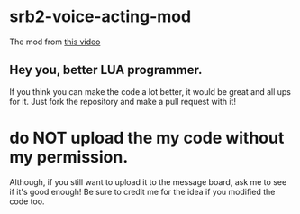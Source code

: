# srb2-voice-acting-mod

The mod from [this video](https://www.youtube.com/watch?v=Hkt4aAESKgE)

## Hey you, better LUA programmer. 
If you think you can make the code a lot better, it would be great and all ups for it. Just fork the repository and make a pull request with it!
# do NOT upload the my code without my permission.
Although, if you still want to upload it to the message board, ask me to see if it's good enough! Be sure to credit me for the idea if you modified the code too.

